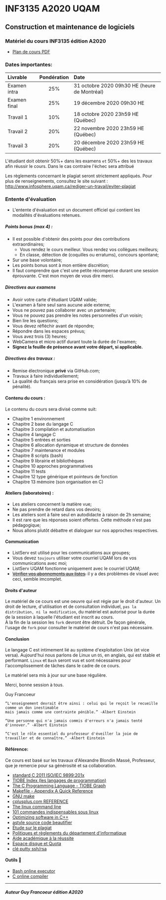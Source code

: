 # INF3135 A2020 UQAM

## Construction et maintenance de logiciels

### Matériel du cours INF3135 édition A2020

- [Plan de cours PDF](http://info.uqam.ca/plan_cours/Automne%202020/INF3135.pdf)

### Dates importantes:
 | Livrable     | Pondération  | Date                                        |
 |:-------------|:------------:|:--------------------------------------------|
 | Examen intra | 25%   | 31 octobre 2020 09h30 HE (heure de Montréal)       |
 | Examen final | 25%   | 19 décembre 2020 09h30 HE                   |
 | Travail 1    | 10%   | 18 octobre 2020 23h59 HE (Québec)           |
 | Travail 2    | 20%   | 22 novembre 2020 23h59 HE (Québec)          |
 | Travail 3    | 20%   | 20 décembre 2020 23h59 HE (Québec)          |

L'étudiant doit obtenir 50%+ dans les examens `et` 50%+ des les travaux afin réussir le cours. Dans le cas contraire l'échec sera attribué

Les règlements concernant le plagiat seront strictement appliqués. 
Pour plus de renseignements, consultez le site suivant : http://www.infosphere.uqam.ca/rediger-un-travail/eviter-plagiat

### Entente d'évaluation
 - L'entente d'évaluation est un document officiel qui contient les modalités d'évaluations retenues.

##### Points bonus (max 4) :
 + Il est possible d'obtenir des points pour des contributions extraordinaires;
   - Vous rendez le cours meilleur. Vous rendez vos collègues meilleurs;
   - En classe, détection de (coquilles ou erratums), concours spontané;
 + Sur une base volontaire;
 + Les points bonus sont à mon entière discrétion;
 + Il faut comprendre que c'est une petite récompense durant une session éprouvante. C'est mon moyen de vous dire merci.
 
##### Directives aux examens
 + Avoir votre carte d'étudiant UQAM valide;
 + L'examen à faire seul sans aucune aide externe;
 + Vous ne pouvez pas collaborer avec un partenaire;
 + Vous ne pouvez pas prendre les notes personnelles d'un voisin;
 + Bien lire les questions;
 + Vous devez réfléchir avant de répondre;
 + Répondre dans les espaces prévus;
 + Vous avez trois (3) heures;
 + WebCamera et micro actif durant toute la durée de l'examen;
 + **Signez la feuille de présence avant votre départ, si applicable.**

##### Directives des travaux :
 + Remise électronique **privé** via GitHub.com;
 + Travaux à faire individuellement;
 + La qualité du français sera prise en considération (jusqu’à 10% de pénalité).
 
#### Contenu du cours :
Le contenu du cours sera divisé comme suit:
- Chapitre 1 environnement
- Chapitre 2 base du langage C
- Chapitre 3 compilation et automatisation
- Chapitre 4 langage C
- Chapitre 5 entrées et sorties
- Chapitre 6 allocation dynamique et structure de données
- Chapitre 7 maintenance et modules
- Chapitre 8 scripts (bash)
- Chapitre 9 librairie et bibliothèques
- Chapitre 10 approches programmatives
- Chapitre 11 tests
- Chapitre 12 type générique et pointeurs de fonction
- Chapitre 13 mémoire (son organisation en C)

#### Ateliers (laboratoires) :
+ Les ateliers concernent la matière vue;
+ Ne pas prendre de retard dans vos devoirs;
+ Les ateliers sont à faire seul en autodidacte à raison de 2h semaine;
+ Il est rare que les réponses soient offertes. Cette méthode n'est pas pédagogique;
+ Nous allons plutôt débattre et dialoguer sur nos approches respectives.

#### Communication
 + ListServ est utilisé pour les communications aux groupes;
 + Vous devez `toujours` utiliser votre courriel UQAM lors de vos communications avec moi;
 + ListServ UQAM fonctionne uniquement avec le courriel UQAM;
 + ~~[Vérifier vos abonnements aux listes](https://listserv.uqam.ca).~~ il y a des problèmes de visuel avec ceci, semble imcomplet.

#### Droits d'auteur
Le matériel de ce cours est une oeuvre qui est régie par le droit d'auteur.  Un droit de lecture, d'utilisation et de consultation individuel, 
`pas la distribution, ni la modification`, du matériel est autorisé pour la durée de la session à laquelle l'étudiant est inscrit au cours.  
À la fin de la session les `fork` devront être détruit.  De façon générale, l'usage de `fork` pour consulter le matériel de cours n'est pas nécessaire.

#### Conclusion
Le langage C est intimement lié au système d'exploitation Unix (et vice versa).  Aujourd'hui nous 
parlons de Linux un `OS`, en anglais, qui est stable et performant.  `Linux` et `Bash` seront vus
et sont nécessaires pour l'accomplissement de tâches dans le cadre de ce cours.

Le matériel sera mis à jour sur une base régulière.

Merci, bonne session à tous.

Guy Francoeur


```
“L'enseignement devrait être ainsi : celui qui le reçoit le recueille comme un don inestimable 
mais jamais comme une contrainte pénible.” -Albert Einstein

“Une personne qui n'a jamais commis d'erreurs n'a jamais tenté d'innover.” -Albert Einstein

“C'est le rôle essentiel du professeur d'éveiller la joie de travailler et de connaître.” -Albert Einstein
```

#### Référence: 

Ce cours est basé sur les travaux d'Alexandre Blondin Massé, Professeur, que je remercie pour sa générosité et sa collaboration.

+ [standard C 2011 ISO/IEC 9899:201x](http://www.open-std.org/jtc1/sc22/wg14/www/docs/n1570.pdf)
+ [TIOBE Index (les langages de programmation)](https://www.tiobe.com/tiobe-index/ "Usage des langages de programmation")
+ [The C Programming Language - TIOBE Graph](https://www.tiobe.com/tiobe-index/c/ "Langage C")
+ [Makefile - Appendix A Quick Reference](https://www.gnu.org/software/make/manual/html_node/Quick-Reference.html#Quick-Reference)
+ [GNU make](https://www.gnu.org/software/make/manual/html_node/)
+ [cplusplus.com REFERENCE](http://www.cplusplus.com/reference/ "cplusplus.com REFERENCE")
+ [The linux command line](http://www.linuxcommand.org/tlcl.php "The linux command line")
+ [101 commandes indispensables sous linux](https://buzut.fr/101-commandes-indispensables-sous-linux/ "101 commandes indispensables sous linux")
+ [Optimizing software in C++](https://www.agner.org/optimize/optimizing_cpp.pdf "référence pour le C++, niveau expert")
+ [astyle source code beautifier](https://sourceforge.net/projects/astyle/files/astyle/astyle%203.1/)
+ [Étude sur le plagiat](https://www.uqac.ca/plagiat/documents/crepuq_plagiat.pdf)
+ [Politiques et règlements du département d'informatique](http://info.uqam.ca/politiques/)
+ [Aide académique à la réussite](https://info.uqam.ca/aide/)
+ [Espace disque et Quota](https://wiki.uqam.ca/display/SWSI/Labunix#Labunix-Espacedisque/Quota)
+ [clé putty ssh/rsa](https://devops.ionos.com/tutorials/use-ssh-keys-with-putty-on-windows/)

#### Outils 🦊
+ [Bash online executor](https://www.tutorialspoint.com/execute_bash_online.php)
+ [C online compiler](https://www.onlinegdb.com/online_c_compiler)

----

##### Auteur Guy Francoeur édition A2020
